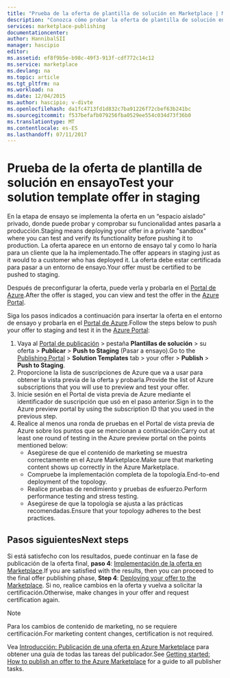 ```yaml
---
title: "Prueba de la oferta de plantilla de solución en Marketplace | Microsoft Docs"
description: "Conozca cómo probar la oferta de plantilla de solución en Azure Marketplace."
services: marketplace-publishing
documentationcenter: 
author: HannibalSII
manager: hascipio
editor: 
ms.assetid: ef8f9b5e-b98c-49f3-913f-cdf772c14c12
ms.service: marketplace
ms.devlang: na
ms.topic: article
ms.tgt_pltfrm: na
ms.workload: na
ms.date: 12/04/2015
ms.author: hascipio; v-divte
ms.openlocfilehash: da1fc4713fd1d832c7ba91226f72cbef63b241bc
ms.sourcegitcommit: f537befafb079256fba0529ee554c034d73f36b0
ms.translationtype: MT
ms.contentlocale: es-ES
ms.lasthandoff: 07/11/2017
---
```

# <a name="test-your-solution-template-offer-in-staging"></a><span data-ttu-id="49c0c-103">Prueba de la oferta de plantilla de solución en ensayo</span><span class="sxs-lookup"><span data-stu-id="49c0c-103">Test your solution template offer in staging</span></span>
<span data-ttu-id="49c0c-104">En la etapa de ensayo se implementa la oferta en un “espacio aislado” privado, donde puede probar y comprobar su funcionalidad antes pasarla a producción.</span><span class="sxs-lookup"><span data-stu-id="49c0c-104">Staging means deploying your offer in a private "sandbox" where you can test and verify its functionality before pushing it to production.</span></span> <span data-ttu-id="49c0c-105">La oferta aparece en un entorno de ensayo tal y como lo haría para un cliente que la ha implementado.</span><span class="sxs-lookup"><span data-stu-id="49c0c-105">The offer appears in staging just as it would to a customer who has deployed it.</span></span> <span data-ttu-id="49c0c-106">La oferta debe estar certificada para pasar a un entorno de ensayo.</span><span class="sxs-lookup"><span data-stu-id="49c0c-106">Your offer must be certified to be pushed to staging.</span></span>

<span data-ttu-id="49c0c-107">Después de preconfigurar la oferta, puede verla y probarla en el [Portal de Azure](https://portal.azure.com/).</span><span class="sxs-lookup"><span data-stu-id="49c0c-107">After the offer is staged, you can view and test the offer in the [Azure Portal](https://portal.azure.com/).</span></span>

<span data-ttu-id="49c0c-108">Siga los pasos indicados a continuación para insertar la oferta en el entorno de ensayo y probarla en el [Portal de Azure](https://portal.azure.com/).</span><span class="sxs-lookup"><span data-stu-id="49c0c-108">Follow the steps below to push your offer to staging and test it in the [Azure Portal](https://portal.azure.com/):</span></span>

1. <span data-ttu-id="49c0c-109">Vaya al [Portal de publicación](https://publish.windowsazure.com) >  pestaña **Plantillas de solución** > su oferta > **Publicar** > **Push to Staging** (Pasar a ensayo).</span><span class="sxs-lookup"><span data-stu-id="49c0c-109">Go to the [Publishing Portal](https://publish.windowsazure.com) > **Solution Templates** tab > your offer > **Publish** > **Push to Staging**.</span></span>
2. <span data-ttu-id="49c0c-110">Proporcione la lista de suscripciones de Azure que va a usar para obtener la vista previa de la oferta y probarla.</span><span class="sxs-lookup"><span data-stu-id="49c0c-110">Provide the list of Azure subscriptions that you will use to preview and test your offer.</span></span>
3. <span data-ttu-id="49c0c-111">Inicie sesión en el Portal de vista previa de Azure mediante el identificador de suscripción que usó en el paso anterior.</span><span class="sxs-lookup"><span data-stu-id="49c0c-111">Sign in to the Azure preview portal by using the subscription ID that you used in the previous step.</span></span>
4. <span data-ttu-id="49c0c-112">Realice al menos una ronda de pruebas en el Portal de vista previa de Azure sobre los puntos que se mencionan a continuación:</span><span class="sxs-lookup"><span data-stu-id="49c0c-112">Carry out at least one round of testing in the Azure preview portal on the points mentioned below:</span></span>
   * <span data-ttu-id="49c0c-113">Asegúrese de que el contenido de marketing se muestra correctamente en el Azure Marketplace.</span><span class="sxs-lookup"><span data-stu-id="49c0c-113">Make sure that marketing content shows up correctly in the Azure Marketplace.</span></span>
   * <span data-ttu-id="49c0c-114">Compruebe la implementación completa de la topología.</span><span class="sxs-lookup"><span data-stu-id="49c0c-114">End-to-end deployment of the topology.</span></span>
   * <span data-ttu-id="49c0c-115">Realice pruebas de rendimiento y pruebas de esfuerzo.</span><span class="sxs-lookup"><span data-stu-id="49c0c-115">Perform performance testing and stress testing.</span></span>
   * <span data-ttu-id="49c0c-116">Asegúrese de que la topología se ajusta a las prácticas recomendadas.</span><span class="sxs-lookup"><span data-stu-id="49c0c-116">Ensure that your topology adheres to the best practices.</span></span>

## <a name="next-steps"></a><span data-ttu-id="49c0c-117">Pasos siguientes</span><span class="sxs-lookup"><span data-stu-id="49c0c-117">Next steps</span></span>
<span data-ttu-id="49c0c-118">Si está satisfecho con los resultados, puede continuar en la fase de publicación de la oferta final, **paso 4**: [Implementación de la oferta en Marketplace](marketplace-publishing-push-to-production.md).</span><span class="sxs-lookup"><span data-stu-id="49c0c-118">If you are satisfied with the results, then you can proceed to the final offer publishing phase, **Step 4**:  [Deploying your offer to the Marketplace](marketplace-publishing-push-to-production.md).</span></span> <span data-ttu-id="49c0c-119">Si no, realice cambios en la oferta y vuelva a solicitar la certificación.</span><span class="sxs-lookup"><span data-stu-id="49c0c-119">Otherwise, make changes in your offer and request certification again.</span></span>

> [!NOTE]
> <span data-ttu-id="49c0c-120">Para los cambios de contenido de marketing, no se requiere certificación.</span><span class="sxs-lookup"><span data-stu-id="49c0c-120">For marketing content changes, certification is not required.</span></span>
> 
> 

<span data-ttu-id="49c0c-121">Vea [Introducción: Publicación de una oferta en Azure Marketplace](marketplace-publishing-getting-started.md) para obtener una guía de todas las tareas del publicador.</span><span class="sxs-lookup"><span data-stu-id="49c0c-121">See [Getting started: How to publish an offer to the Azure Marketplace](marketplace-publishing-getting-started.md) for a guide to all publisher tasks.</span></span>

